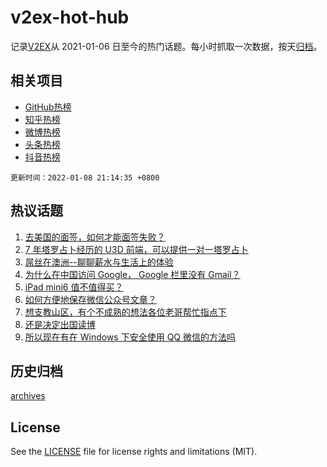 # v2ex-hot-hub

 记录[V2EX](https://www.v2ex.com/)从 2021-01-06 日至今的热门话题。每小时抓取一次数据，按天[归档](archives)。
 
 ## 相关项目

- [GitHub热榜](https://github.com/snaildev/github-hot-hub)
- [知乎热榜](https://github.com/snaildev/zhihu-hot-hub)
- [微博热榜](https://github.com/snaildev/weibo-hot-hub)
- [头条热榜](https://github.com/snaildev/toutiao-hot-hub)
- [抖音热榜](https://github.com/snaildev/douyin-hot-hub)


 `更新时间：2022-01-08 21:14:35 +0800`

## 热议话题

1. [去美国的面签，如何才能面签失败？](https://www.v2ex.com/t/826977)
1. [7 年塔罗占卜经历的 U3D 前端，可以提供一对一塔罗占卜](https://www.v2ex.com/t/826948)
1. [屌丝在澳洲--聊聊薪水与生活上的体验](https://www.v2ex.com/t/826954)
1. [为什么在中国访问 Google， Google 栏里没有 Gmail？](https://www.v2ex.com/t/826929)
1. [iPad mini6 值不值得买？](https://www.v2ex.com/t/826917)
1. [如何方便地保存微信公众号文章？](https://www.v2ex.com/t/826953)
1. [想支教山区，有个不成熟的想法各位老哥帮忙指点下](https://www.v2ex.com/t/826968)
1. [还是决定出国读博](https://www.v2ex.com/t/826918)
1. [所以现在有在 Windows 下安全使用 QQ 微信的方法吗](https://www.v2ex.com/t/826921)

## 历史归档

[archives](archives)

## License

See the [LICENSE](LICENSE) file for license rights and limitations (MIT).
